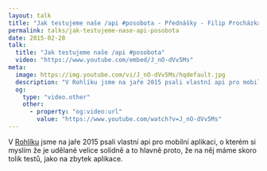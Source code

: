 ```yaml
---
layout: talk
title: "Jak testujeme naše /api #posobota - Přednášky - Filip Procházka"
permalink: talks/jak-testujeme-nase-api-posobota
date: 2015-02-28
talk:
  title: "Jak testujeme naše /api #posobota"
  video: "https://www.youtube.com/embed/J_nO-dVv5Ms"
meta:
  image: https://img.youtube.com/vi/J_nO-dVv5Ms/hqdefault.jpg
  description: "V Rohlíku jsme na jaře 2015 psali vlastní api pro mobilní aplikaci, o kterém si myslím že je udělané velice solidně a to hlavně proto, že na něj máme skoro tolik testů, jako na zbytek aplikace."
  og:
    type: "video.other"
    other:
      - property: "og:video:url"
        value: "https://www.youtube.com/watch?v=J_nO-dVv5Ms"
---
```


V [Rohlíku][rohlik] jsme na jaře 2015 psali vlastní api pro mobilní aplikaci, o kterém si myslím že je udělané velice solidně a to hlavně proto, že na něj máme skoro tolik testů, jako na zbytek aplikace.

[rohlik]: https://www.rohlik.cz/
